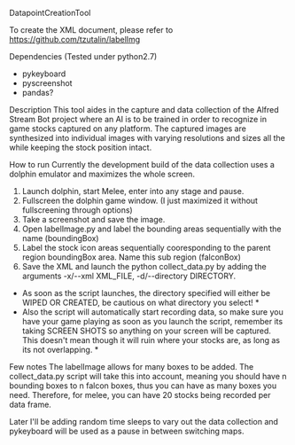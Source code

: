 DatapointCreationTool

To create the XML document, please refer to 
https://github.com/tzutalin/labelImg

Dependencies (Tested under python2.7)
- pykeyboard
- pyscreenshot
- pandas?

Description
This tool aides in the capture and data collection of the Alfred Stream Bot project where an AI is to be trained in order to recognize in game stocks captured on any platform. The captured images are synthesized into individual images with varying resolutions and sizes all the while keeping the stock position intact.

How to run
Currently the development build of the data collection uses a dolphin emulator and maximizes the whole screen. 

1. Launch dolphin, start Melee, enter into any stage and pause.
2. Fullscreen the dolphin game window. (I just maximized it without fullscreening through options)
3. Take a screenshot and save the image.
4. Open labelImage.py and label the bounding areas sequentially with the name (boundingBox)
5. Label the stock icon areas sequentially cooresponding to the parent region boundingBox area. Name this sub region (falconBox)
6. Save the XML and launch the python collect_data.py by adding the arguments -x/--xml XML_FILE, -d/--directory DIRECTORY. 
* As soon as the script launches, the directory specified will either be WIPED OR CREATED, be cautious on what directory you select! *
* Also the script will automatically start recording data, so make sure you have your game playing as soon as you launch the script, remember its taking SCREEN SHOTS so anything on your screen will be captured. This doesn't mean though it will ruin where your stocks are, as long as its not overlapping. *

Few notes
The labelImage allows for many boxes to be added. The collect_data.py script will take this into account, meaning you should have n bounding boxes to n falcon boxes, thus you can have as many boxes you need. Therefore, for melee, you can have 20 stocks being recorded per data frame.

Later I'll be adding random time sleeps to vary out the data collection and pykeyboard will be used as a pause in between switching maps.
